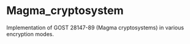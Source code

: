 # Magma_cryptosystem

Implementation of GOST 28147-89 (Magma cryptosystems) in various encryption modes.